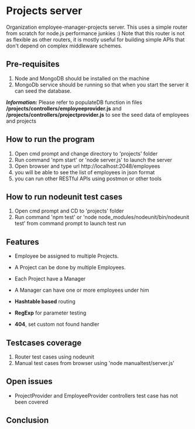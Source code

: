 Projects server
============
Organization employee-manager-projects server. This uses a simple router from scratch for node.js performance junkies :)
Note that this router is not as flexible as other routers, it is mostly useful for building simple APIs that don't depend on complex middleware schemes.

Pre-requisites
----------------
1. Node and MongoDB should be installed on the machine
2. MongoDb service should be running so that when you start the server it can seed the database.

***Information:*** Please refer to populateDB function in files **/projects/controllers/employeeprovider.js** and **/projects/controllers/projectprovider.js** to see the seed data of employees and projects


How to run the program
----------------------
1. Open cmd prompt and change directory to 'projects' folder
2. Run command 'npm start' or 'node server.js' to launch the server 
3. Open browser and type url http://localhost:2048/employees
4. you will be able to see the list of employees in json format
5. you can run other RESTful APIs using postmon or other tools

How to run nodeunit test cases
--------------------------------
1. Open cmd prompt and CD to 'projects' folder
2. Run command 'npm test' or 'node node_modules/nodeunit/bin/nodeunit test' from command prompt to launch test run


Features
-----------------------
* Employee be assigned to multiple Projects.
* A Project can be done by multiple Employees.
* Each Project have a Manager
* A Manager can have one or more employees under him


* **Hashtable based** routing
* **RegExp** for parameter testing
* **404**, set custom not found handler

Testcases coverage
-------------------------
1. Router test cases using nodeunit
2. Manual test cases from browser using 'node manualtest/server.js'


Open issues
------------
* ProjectProvider and EmployeeProvider controllers test case has not been covered 

Conclusion
-----------
